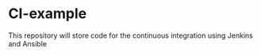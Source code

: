 # CI-example
This repository will store code for the continuous integration using Jenkins and Ansible
